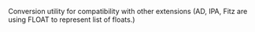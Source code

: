 Conversion utility for compatibility with other extensions (AD, IPA, Fitz are using FLOAT to represent list of floats.)